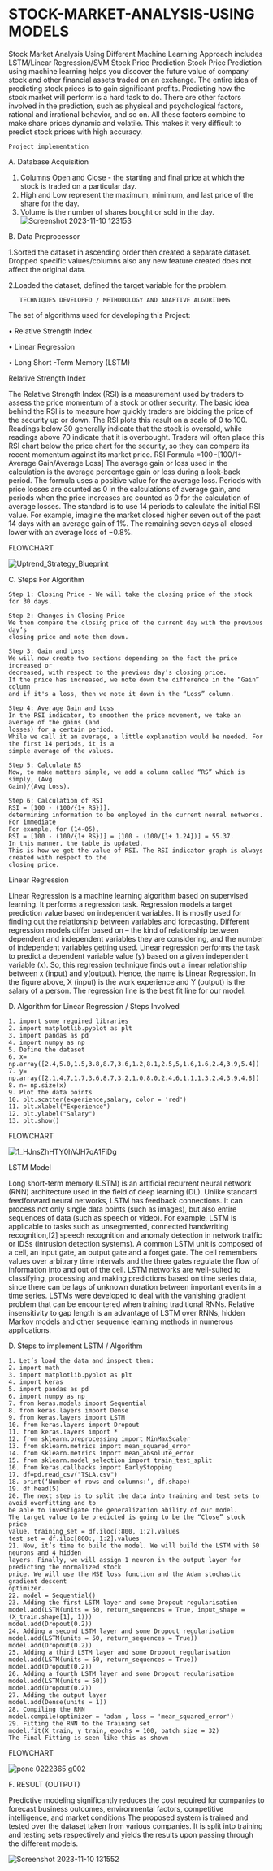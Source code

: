 # STOCK-MARKET-ANALYSIS-USING MODELS
Stock Market Analysis Using Different Machine Learning Approach includes LSTM/Linear Regression/SVM
Stock Price Prediction
Stock Price Prediction using machine learning helps you discover the future value of company stock and other financial assets traded on an exchange. The entire idea of predicting stock prices is to gain significant profits. Predicting how the stock market will perform is a hard task to do. There are other factors involved in the prediction, such as physical and psychological factors, rational and irrational behavior, and so on. All these factors combine to make share prices dynamic and volatile. This makes it very difficult to predict stock prices with high accuracy. 
            
    Project implementation
A. Database Acquisition 
1. Columns Open and Close - the starting and final price at which the  
stock is traded on a particular day. 
2. High and Low represent the maximum, minimum, and last price of the  
share for the day. 
3. Volume is the number of shares bought or sold in the day. 
![Screenshot 2023-11-10 123153](https://github.com/saurabhsingh144/STOCK-MARKET-PREDICTOR-MODEL-ANALYSIS/assets/88964851/058ed121-9cb6-4b73-88c0-bcc840c9b8dd)

B. Data Preprocessor

1.Sorted the dataset in ascending order then created a separate dataset. Dropped
specific values/columns also any new feature created does not affect the original
data.

2.Loaded the dataset, defined the target variable for the problem.

       TECHNIQUES DEVELOPED / METHODOLOGY AND ADAPTIVE ALGORITHMS
   
The set of algorithms used for developing this Project:

• Relative Strength Index 

• Linear Regression

• Long Short -Term Memory (LSTM)


Relative Strength Index
   
The Relative Strength Index (RSI) is a measurement used by traders to assess the
price momentum of a stock or other security. The basic idea behind the RSI is to
measure how quickly traders are bidding the price of the security up or down. The
RSI plots this result on a scale of 0 to 100. Readings below 30 generally indicate
that the stock is oversold, while readings above 70 indicate that it is overbought.
Traders will often place this RSI chart below the price chart for the security, so they
can compare its recent momentum against its market price.
RSI Formula
=100−[100/1+ Average Gain/Average Loss]
The average gain or loss used in the calculation is the average percentage
gain or loss during a look-back period. The formula uses a positive value
for the average loss. Periods with price losses are counted as 0 in the
calculations of average gain, and periods when the price increases are
counted as 0 for the calculation of average losses.
The standard is to use 14 periods to calculate the initial RSI value. For
example, imagine the market closed higher seven out of the past 14 days
with an average gain of 1%. The remaining seven days all closed lower
with an average loss of −0.8%.

FLOWCHART 

![Uptrend_Strategy_Blueprint](https://github.com/saurabhsingh144/STOCK-MARKET-PREDICTOR-MODEL-ANALYSIS/assets/88964851/d98c2fb8-b2be-4141-866a-b6822f087175)


C. Steps For Algorithm

    Step 1: Closing Price - We will take the closing price of the stock for 30 days.

    Step 2: Changes in Closing Price
    We then compare the closing price of the current day with the previous day’s
    closing price and note them down.

    Step 3: Gain and Loss
    We will now create two sections depending on the fact the price increased or
    decreased, with respect to the previous day’s closing price.
    If the price has increased, we note down the difference in the “Gain” column
    and if it's a loss, then we note it down in the “Loss” column.

    Step 4: Average Gain and Loss
    In the RSI indicator, to smoothen the price movement, we take an average of the gains (and
    losses) for a certain period.
    While we call it an average, a little explanation would be needed. For the first 14 periods, it is a
    simple average of the values.

    Step 5: Calculate RS
    Now, to make matters simple, we add a column called “RS” which is simply, (Avg
    Gain)/(Avg Loss).

    Step 6: Calculation of RSI
    RSI = [100 - (100/{1+ RS})].
    determining information to be employed in the current neural networks. For immediate
    For example, for (14-05),
    RSI = [100 - (100/{1+ RS})] = [100 - (100/{1+ 1.24})] = 55.37.
    In this manner, the table is updated.
    This is how we get the value of RSI. The RSI indicator graph is always created with respect to the
    closing price.
		
		
	 
Linear Regression
	
Linear Regression is a machine learning algorithm based on supervised learning. It
performs a regression task. Regression models a target prediction value based on
independent variables. It is mostly used for finding out the relationship between variables
and forecasting. Different regression models differ based on – the kind of relationship
between dependent and independent variables they are considering, and the number of
independent variables getting used.
Linear regression performs the task to predict a dependent variable value (y) based on
a given independent variable (x). So, this regression technique finds out a linear
relationship between x (input) and y(output). Hence, the name is Linear Regression. In
the figure above, X (input) is the work experience and Y (output) is the salary of a
person. The regression line is the best fit line for our model.

D. Algorithm for Linear Regression / Steps Involved

    1. import some required libraries
    2. import matplotlib.pyplot as plt
    3. import pandas as pd
    4. import numpy as np
    5. Define the dataset
    6. x= np.array([2.4,5.0,1.5,3.8,8.7,3.6,1.2,8.1,2.5,5,1.6,1.6,2.4,3.9,5.4])
    7. y= np.array([2.1,4.7,1.7,3.6,8.7,3.2,1.0,8.0,2.4,6,1.1,1.3,2.4,3.9,4.8])
    8. n= np.size(x)
    9. Plot the data points
    10. plt.scatter(experience,salary, color = 'red')
    11. plt.xlabel("Experience")
    12. plt.ylabel("Salary")
    13. plt.show()

FLOWCHART

![1_HJnsZhHTY0hVJH7qA1FiDg](https://github.com/saurabhsingh144/STOCK-MARKET-PREDICTOR-MODEL-ANALYSIS/assets/88964851/c994310e-55c9-43d7-b411-6f3b0a46b79a)

LSTM Model

Long short-term memory (LSTM) is an artificial recurrent neural network (RNN)
architecture used in the field of deep learning (DL). Unlike standard feedforward neural
networks, LSTM has feedback connections. It can process not only single data points
(such as images), but also entire sequences of data (such as speech or video). For
example, LSTM is applicable to tasks such as unsegmented, connected handwriting
recognition,[2] speech recognition and anomaly detection in network traffic or IDSs
(intrusion detection systems).
A common LSTM unit is composed of a cell, an input gate, an output gate and a forget
gate. The cell remembers values over arbitrary time intervals and the three gates
regulate the flow of information into and out of the cell.
LSTM networks are well-suited to classifying, processing and making predictions based
on time series data, since there can be lags of unknown duration between important
events in a time series. LSTMs were developed to deal with the vanishing gradient
problem that can be encountered when training traditional RNNs. Relative insensitivity
to gap length is an advantage of LSTM over RNNs, hidden Markov models and other
sequence learning methods in numerous applications.

D. Steps to implement LSTM / Algorithm

    1. Let’s load the data and inspect them:
    2. import math
    3. import matplotlib.pyplot as plt
    4. import keras
    5. import pandas as pd
    6. import numpy as np
    7. from keras.models import Sequential
    8. from keras.layers import Dense
    9. from keras.layers import LSTM
    10. from keras.layers import Dropout
    11. from keras.layers import *
    12. from sklearn.preprocessing import MinMaxScaler
    13. from sklearn.metrics import mean_squared_error
    14. from sklearn.metrics import mean_absolute_error
    15. from sklearn.model_selection import train_test_split
    16. from keras.callbacks import EarlyStopping
    17. df=pd.read_csv("TSLA.csv")
    18. print(‘Number of rows and columns:’, df.shape)
    19. df.head(5)
    20. The next step is to split the data into training and test sets to avoid overfitting and to
    be able to investigate the generalization ability of our model.
    The target value to be predicted is going to be the “Close” stock price
    value. training_set = df.iloc[:800, 1:2].values
    test_set = df.iloc[800:, 1:2].values
    21. Now, it’s time to build the model. We will build the LSTM with 50 neurons and 4 hidden
    layers. Finally, we will assign 1 neuron in the output layer for predicting the normalized stock
    price. We will use the MSE loss function and the Adam stochastic gradient descent
    optimizer.
    22. model = Sequential()
    23. Adding the first LSTM layer and some Dropout regularisation
    model.add(LSTM(units = 50, return_sequences = True, input_shape =
    (X_train.shape[1], 1)))
    model.add(Dropout(0.2))
    24. Adding a second LSTM layer and some Dropout regularisation
    model.add(LSTM(units = 50, return_sequences = True))
    model.add(Dropout(0.2))
    25. Adding a third LSTM layer and some Dropout regularisation
    model.add(LSTM(units = 50, return_sequences = True))
    model.add(Dropout(0.2))
    26. Adding a fourth LSTM layer and some Dropout regularisation
    model.add(LSTM(units = 50))
    model.add(Dropout(0.2))
    27. Adding the output layer
    model.add(Dense(units = 1))
    28. Compiling the RNN
    model.compile(optimizer = 'adam', loss = 'mean_squared_error')
    29. Fitting the RNN to the Training set
    model.fit(X_train, y_train, epochs = 100, batch_size = 32)
    The Final Fitting is seen like this as shown

FLOWCHART

![pone 0222365 g002](https://github.com/saurabhsingh144/STOCK-MARKET-PREDICTOR-MODEL-ANALYSIS/assets/88964851/4f0b2579-1bbe-4442-ab59-bd074b85801d)

F.  RESULT (OUTPUT)

Predictive modeling significantly reduces the cost required for companies to
forecast business outcomes, environmental factors, competitive intelligence, and
market conditions The proposed system is trained and tested over the dataset taken
from various companies. It is split into training and testing sets respectively and
yields the results upon passing through the different models.


![Screenshot 2023-11-10 131552](https://github.com/saurabhsingh144/STOCK-MARKET-PREDICTOR-MODEL-ANALYSIS/assets/88964851/11ad980c-85c0-4e24-bf52-473db12b8cc8)


   

